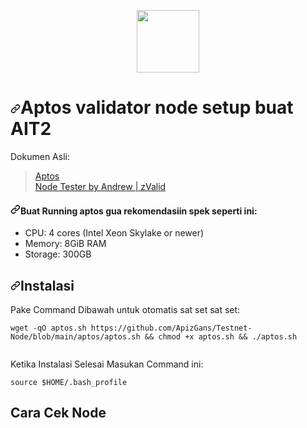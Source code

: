 <p align="center" dir="auto">
    <a target="_blank" rel="noopener noreferrer" href="https://user-images.githubusercontent.com/50621007/165930080-4f541b46-1ae3-461c-acc9-de72d7ab93b7.png"><img width="100" height="auto" src="https://user-images.githubusercontent.com/50621007/165930080-4f541b46-1ae3-461c-acc9-de72d7ab93b7.png" style="max-width: 100%;"></a>
  </p>
  <h1 dir="auto"><a id="user-content-aptos-validator-node-setup-for-ait2-updated-30062022" class="anchor" aria-hidden="true" href="#aptos-validator-node-setup-for-ait2-updated-30062022"><svg class="octicon octicon-link" viewBox="0 0 16 16" version="1.1" width="16" height="16" aria-hidden="true"><path fill-rule="evenodd" d="M7.775 3.275a.75.75 0 001.06 1.06l1.25-1.25a2 2 0 112.83 2.83l-2.5 2.5a2 2 0 01-2.83 0 .75.75 0 00-1.06 1.06 3.5 3.5 0 004.95 0l2.5-2.5a3.5 3.5 0 00-4.95-4.95l-1.25 1.25zm-4.69 9.64a2 2 0 010-2.83l2.5-2.5a2 2 0 012.83 0 .75.75 0 001.06-1.06 3.5 3.5 0 00-4.95 0l-2.5 2.5a3.5 3.5 0 004.95 4.95l1.25-1.25a.75.75 0 00-1.06-1.06l-1.25 1.25a2 2 0 01-2.83 0z"></path></svg></a>Aptos validator node setup buat AIT2</h1>
  <p dir="auto">Dokumen Asli:</p>
  <blockquote>
    <p dir="auto"><a href="https://aptos.dev/tutorials/validator-node/intro" rel="nofollow">Aptos </a><br>
    <a href="https://node.aptos.zvalid.com/" rel="nofollow">Node Tester by Andrew | zValid</a></p>
    </blockquote>
    <h4 dir="auto"><a id="user-content-for-running-an-aptos-node-on-incentivized-testnet-we-recommend-the-following" class="anchor" aria-hidden="true" href="#for-running-an-aptos-node-on-incentivized-testnet-we-recommend-the-following"><svg class="octicon octicon-link" viewBox="0 0 16 16" version="1.1" width="16" height="16" aria-hidden="true"><path fill-rule="evenodd" d="M7.775 3.275a.75.75 0 001.06 1.06l1.25-1.25a2 2 0 112.83 2.83l-2.5 2.5a2 2 0 01-2.83 0 .75.75 0 00-1.06 1.06 3.5 3.5 0 004.95 0l2.5-2.5a3.5 3.5 0 00-4.95-4.95l-1.25 1.25zm-4.69 9.64a2 2 0 010-2.83l2.5-2.5a2 2 0 012.83 0 .75.75 0 001.06-1.06 3.5 3.5 0 00-4.95 0l-2.5 2.5a3.5 3.5 0 004.95 4.95l1.25-1.25a.75.75 0 00-1.06-1.06l-1.25 1.25a2 2 0 01-2.83 0z"></path></svg></a>Buat Running aptos gua rekomendasiin spek seperti ini:</h4>
    <ul dir="auto">
        <li>CPU: 4 cores (Intel Xeon Skylake or newer)</li>
        <li>Memory: 8GiB RAM</li>
        <li>Storage: 300GB </li>
    </ul>
<h2 dir="auto"><a id="user-content-post-installation" class="anchor" aria-hidden="true" href="#post-installation"><svg class="octicon octicon-link" viewBox="0 0 16 16" version="1.1" width="16" height="16" aria-hidden="true"><path fill-rule="evenodd" d="M7.775 3.275a.75.75 0 001.06 1.06l1.25-1.25a2 2 0 112.83 2.83l-2.5 2.5a2 2 0 01-2.83 0 .75.75 0 00-1.06 1.06 3.5 3.5 0 004.95 0l2.5-2.5a3.5 3.5 0 00-4.95-4.95l-1.25 1.25zm-4.69 9.64a2 2 0 010-2.83l2.5-2.5a2 2 0 012.83 0 .75.75 0 001.06-1.06 3.5 3.5 0 00-4.95 0l-2.5 2.5a3.5 3.5 0 004.95 4.95l1.25-1.25a.75.75 0 00-1.06-1.06l-1.25 1.25a2 2 0 01-2.83 0z"></path></svg></a>Instalasi</h2>    
<p dir="auto">Pake Command Dibawah untuk otomatis sat set sat set:</p>
<pre class="notranslate"><code>wget -qO aptos.sh https://github.com/ApizGans/Testnet-Node/blob/main/aptos/aptos.sh &amp;&amp; chmod +x aptos.sh &amp;&amp; ./aptos.sh
    </code></pre>
<p dir="auto">Ketika Instalasi Selesai Masukan Command ini:</p>     
<pre class="notranslate"><code>source $HOME/.bash_profile</code></pre>
<h2 dir="auto"> Cara Cek Node </h2>